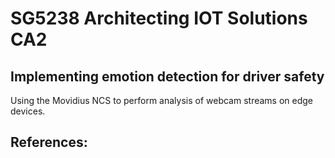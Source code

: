 # SG5238 Architecting IOT Solutions CA2

## Implementing emotion detection for driver safety

Using the Movidius NCS to perform analysis of webcam streams on edge devices.

## References: